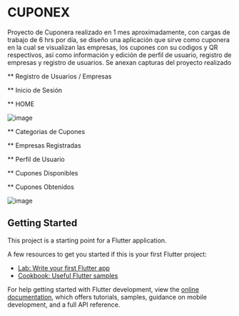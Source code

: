 # CUPONEX

Proyecto de Cuponera realizado en 1 mes aproximadamente, con cargas de trabajo de 6 hrs por día, se diseño una aplicación que sirve como cuponera en la cual se visualizan las empresas, los cupones con su codigos y QR respectivos, así como información y edición de perfil de usuario, registro de empresas y registro de usuarios. Se anexan capturas del proyecto realizado 

** Registro de Usuarios / Empresas



** Inicio de Sesión



** HOME 

![image](https://github.com/Tablada29/CUPONEX/assets/48330249/68d11091-9490-4757-89fa-607071d942ad)


** Categorias de Cupones 



** Empresas Registradas 



** Perfil de Usuario



** Cupones Disponibles




** Cupones Obtenidos 



![image](https://github.com/Tablada29/CUPONEX/assets/48330249/f3c0138a-9445-4115-930c-0ab7fc12f0a4)




## Getting Started

This project is a starting point for a Flutter application.

A few resources to get you started if this is your first Flutter project:

- [Lab: Write your first Flutter app](https://docs.flutter.dev/get-started/codelab)
- [Cookbook: Useful Flutter samples](https://docs.flutter.dev/cookbook)

For help getting started with Flutter development, view the
[online documentation](https://docs.flutter.dev/), which offers tutorials,
samples, guidance on mobile development, and a full API reference.
